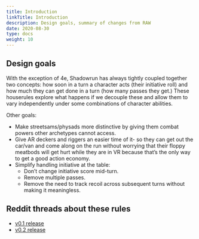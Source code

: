 ```yaml
---
title: Introduction
linkTitle: Introduction
description: Design goals, summary of changes from RAW
date: 2020-08-30
type: docs
weight: 10
---
```



## Design goals

With the exception of 4e, Shadowrun has always tightly coupled together two concepts: how soon in a turn a character acts (their initiative roll) and how much they can get done in a turn (how many passes they get.) These houserules explore what happens if we decouple these and allow them to vary independently under some combinations of character abilities.

Other goals:

*   Make streetsams/physads more distinctive by giving them combat powers other archetypes cannot access.
*   Give AR deckers and riggers an easier time of it- so they can get out the car/van and come along on the run without worrying that their floppy meatbods will get hurt while they are in VR because that’s the only way to get a good action economy.
*   Simplify handling initiative at the table: 
	*   Don’t change initiative score mid-turn.
	*   Remove multiple passes.
	*   Remove the need to track recoil across subsequent turns without making it meaningless.



## Reddit threads about these rules

*   [v0.1 release](https://www.reddit.com/r/Shadowrun/comments/gzuxd0/musings_on_a_new_action_economy_for_shadowrun/)
*   [v0.2 release](	https://www.reddit.com/r/Shadowrun/comments/hheghk/houserules_for_a_streamlined_initiative_system_5e/)
